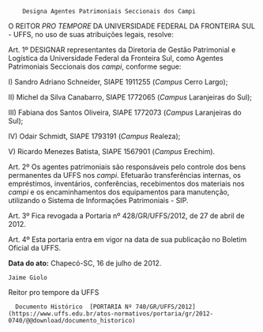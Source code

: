         Designa Agentes Patrimoniais Seccionais dos Campi  

O REITOR *PRO TEMPORE* DA UNIVERSIDADE FEDERAL DA FRONTEIRA SUL - UFFS, no uso de suas atribuições legais, resolve:

 Art. 1º DESIGNAR representantes da Diretoria de Gestão Patrimonial e Logística da Universidade Federal da Fronteira Sul, como Agentes Patrimoniais Seccionais dos *campi*, conforme segue:

 I) Sandro Adriano Schneider, SIAPE 1911255 (*Campus* Cerro Largo);

 II) Michel da Silva Canabarro, SIAPE 1772065 (*Campus* Laranjeiras do Sul);

 III) Fabiana dos Santos Oliveira, SIAPE 1772073 (*Campus* Laranjeiras do Sul);

 IV) Odair Schmidt, SIAPE 1793191 (*Campus* Realeza);

 V) Ricardo Menezes Batista, SIAPE 1567901 (*Campus* Erechim).

  

 Art. 2º Os agentes patrimoniais são responsáveis pelo controle dos bens permanentes da UFFS nos *campi*. Efetuarão transferências internas, os empréstimos, inventários, conferências, recebimentos dos materiais nos *campi* e os encaminhamentos dos equipamentos para manutenção, utilizando o Sistema de Informações Patrimoniais - SIP.

 Art. 3º Fica revogada a Portaria nº 428/GR/UFFS/2012, de 27 de abril de 2012.

 Art. 4º Esta portaria entra em vigor na data de sua publicação no Boletim Oficial da UFFS.

  

   **Data do ato:** Chapecó-SC, 16 de julho de 2012.   
 

    Jaime Giolo    
 Reitor pro tempore da UFFS 

      Documento Histórico  [PORTARIA Nº 740/GR/UFFS/2012](https://www.uffs.edu.br/atos-normativos/portaria/gr/2012-0740/@@download/documento_historico)     
      